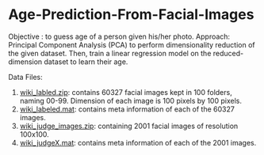 # Age-Prediction-From-Facial-Images
Objective : to guess age of a person given his/her photo.
Approach: Principal Component Analysis (PCA) to perform dimensionality reduction of the given dataset. Then, train a linear regression model on the reduced-dimension dataset to learn their age.

Data Files:
1. [wiki_labled.zip](https://drive.google.com/file/d/1GBzJGe75ARybVTeVo5QLUnsJAeVu8331/view?usp=sharing): contains 60327 facial images kept in 100 folders, naming 00-99. Dimension of each image is 100 pixels by 100 pixels.
2. [wiki_labeled.mat](https://drive.google.com/file/d/1dVkUmGC2G_rZFb2tvy8vwV__ZKTUEzVJ/view?usp=sharing): contains meta information of each of the 60327 images.
3. [wiki_judge_images.zip](https://drive.google.com/file/d/1kfYQybBq52BK0joo5o_Ldlhw9SSRBh2c/view?usp=sharing): containing 2001 facial images of resolution 100x100.
4. [wiki_judgeX.mat](https://drive.google.com/file/d/1qvIozGjVDVuYK4prcvtgP-i04JJfVkFJ/view?usp=sharing): contains meta information of each of the 2001 images.
